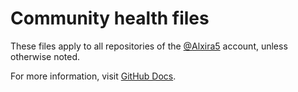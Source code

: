 # Community health files

These files apply to all repositories of the [@Alxira5](https://github.com/Alxira5) account, unless otherwise noted.

For more information, visit [GitHub Docs](https://docs.github.com/en/communities/setting-up-your-project-for-healthy-contributions/creating-a-default-community-health-file).
